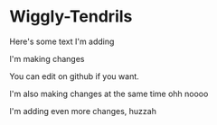 # Wiggly-Tendrils

Here's some text I'm adding

I'm making changes

You can edit on github if you want.

I'm also making changes at the same time ohh noooo

I'm adding even more changes, huzzah